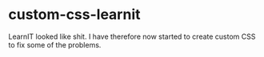 # custom-css-learnit

LearnIT looked like shit. I have therefore now started to create custom CSS to fix some of the problems.
